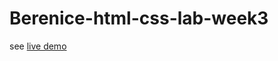 # Berenice-html-css-lab-week3
see [live demo](https://berenou.github.io/Berenice-html-css-lab-week3/)
